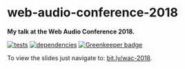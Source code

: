 # web-audio-conference-2018

**My talk at the Web Audio Conference 2018.**

[![tests](https://img.shields.io/travis/chrisguttandin/web-audio-conference-2018/master.svg?style=flat-square)](https://travis-ci.org/chrisguttandin/web-audio-conference-2018)
[![dependencies](https://img.shields.io/david/chrisguttandin/web-audio-conference-2018.svg?style=flat-square)](https://www.npmjs.com/package/web-audio-conference-2018) [![Greenkeeper badge](https://badges.greenkeeper.io/chrisguttandin/web-audio-conference-2018.svg)](https://greenkeeper.io/)

To view the slides just navigate to: [bit.ly/wac-2018](https://bit.ly/wac-2018).
